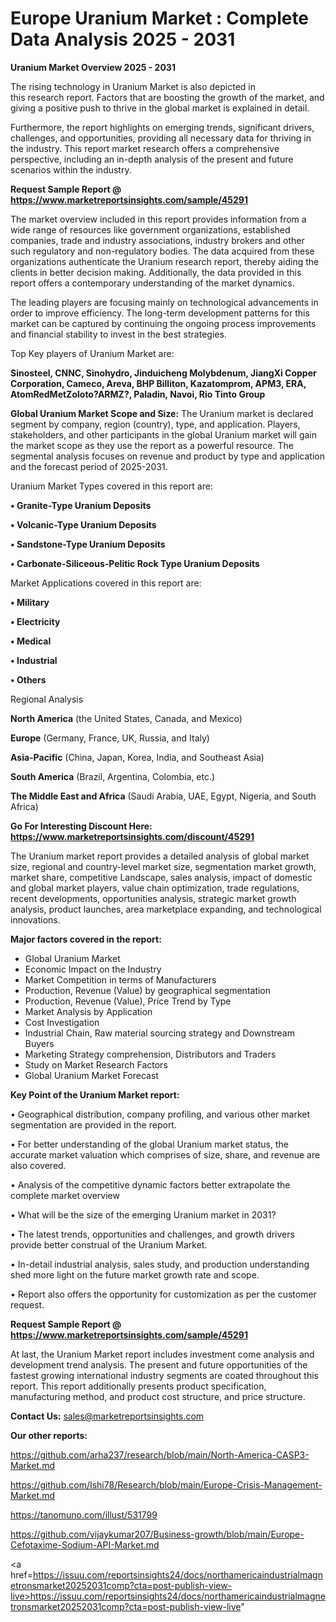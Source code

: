 # Europe Uranium Market : Complete Data Analysis 2025 - 2031

<Strong> Uranium Market Overview 2025 - 2031</strong>

The rising technology in Uranium Market is also depicted in this research report. Factors that are boosting the growth of the market, and giving a positive push to thrive in the global market is explained in detail.

Furthermore, the report highlights on emerging trends, significant drivers, challenges, and opportunities, providing all necessary data for thriving in the industry. This report market research offers a comprehensive perspective, including an in-depth analysis of the present and future scenarios within the industry.

<strong>Request Sample Report @ <a href=https://www.marketreportsinsights.com/sample/45291>https://www.marketreportsinsights.com/sample/45291</a></strong>

The market overview included in this report provides information from a wide range of resources like government organizations, established companies, trade and industry associations, industry brokers and other such regulatory and non-regulatory bodies. The data acquired from these organizations authenticate the Uranium research report, thereby aiding the clients in better decision making. Additionally, the data provided in this report offers a contemporary understanding of the market dynamics.

The leading players are focusing mainly on technological advancements in order to improve efficiency. The long-term development patterns for this market can be captured by continuing the ongoing process improvements and financial stability to invest in the best strategies.

Top Key players of Uranium Market are:

<strong>Sinosteel, CNNC, Sinohydro, Jinduicheng Molybdenum, JiangXi Copper Corporation, Cameco, Areva, BHP Billiton, Kazatomprom, APM3, ERA, AtomRedMetZoloto?ARMZ?, Paladin, Navoi, Rio Tinto Group</strong>

<strong><b>Global Uranium Market Scope and Size:</b></strong>
The Uranium market is declared segment by company, region (country), type, and application. Players, stakeholders, and other participants in the global Uranium market will gain the market scope as they use the report as a powerful resource. The segmental analysis focuses on revenue and product by type and application and the forecast period of 2025-2031.

Uranium Market Types covered in this report are:

<strong>•  Granite-Type Uranium Deposits

•  Volcanic-Type Uranium Deposits

•  Sandstone-Type Uranium Deposits

•  Carbonate-Siliceous-Pelitic Rock Type Uranium Deposits</strong>

Market Applications covered in this report are:

<strong>•  Military

•  Electricity

•  Medical

•  Industrial

•  Others</strong> 

Regional Analysis

<strong>North America</strong> (the United States, Canada, and Mexico)

<strong>Europe</strong> (Germany, France, UK, Russia, and Italy)

<strong>Asia-Pacific</strong> (China, Japan, Korea, India, and Southeast Asia)

<strong>South America</strong> (Brazil, Argentina, Colombia, etc.)

<strong>The Middle East and Africa</strong> (Saudi Arabia, UAE, Egypt, Nigeria, and South Africa)

<strong>Go For Interesting Discount Here: <a href=https://www.marketreportsinsights.com/discount/45291>https://www.marketreportsinsights.com/discount/45291</a></strong>

The Uranium market report provides a detailed analysis of global market size, regional and country-level market size, segmentation market growth, market share, competitive Landscape, sales analysis, impact of domestic and global market players, value chain optimization, trade regulations, recent developments, opportunities analysis, strategic market growth analysis, product launches, area marketplace expanding, and technological innovations.

<strong><b>Major factors covered in the report:</b></strong>
<ul>
  <li>Global Uranium Market </li>
  <li>Economic Impact on the Industry</li>
  <li>Market Competition in terms of Manufacturers</li>
  <li>Production, Revenue (Value) by geographical segmentation</li>
  <li>Production, Revenue (Value), Price Trend by Type</li>
  <li>Market Analysis by Application</li>
  <li>Cost Investigation</li>
  <li>Industrial Chain, Raw material sourcing strategy and Downstream Buyers</li>
  <li>Marketing Strategy comprehension, Distributors and Traders</li>
  <li>Study on Market Research Factors</li>
  <li>Global Uranium Market Forecast</li>
</ul>

<strong><b>Key Point of the Uranium Market report:</b></strong>

• Geographical distribution, company profiling, and various other market segmentation are provided in the report.

• For better understanding of the global Uranium market status, the accurate market valuation which comprises of size, share, and revenue are also covered.

• Analysis of the competitive dynamic factors better extrapolate the complete market overview

• What will be the size of the emerging Uranium market in 2031?

• The latest trends, opportunities and challenges, and growth drivers provide better construal of the Uranium Market.

• In-detail industrial analysis, sales study, and production understanding shed more light on the future market growth rate and scope.

• Report also offers the opportunity for customization as per the customer request.

<strong>Request Sample Report @ <a href=https://www.marketreportsinsights.com/sample/45291>https://www.marketreportsinsights.com/sample/45291</a></strong>

At last, the Uranium Market report includes investment come analysis and development trend analysis. The present and future opportunities of the fastest growing international industry segments are coated throughout this report. This report additionally presents product specification, manufacturing method, and product cost structure, and price structure.

<strong>Contact Us:</strong>
sales@marketreportsinsights.com

<strong>Our other reports:</strong>

<a href=https://github.com/arha237/research/blob/main/North-America-CASP3-Market.md>https://github.com/arha237/research/blob/main/North-America-CASP3-Market.md</a>

<a href=https://github.com/Ishi78/Research/blob/main/Europe-Crisis-Management-Market.md>https://github.com/Ishi78/Research/blob/main/Europe-Crisis-Management-Market.md</a>

<a href=https://tanomuno.com/illust/531799>https://tanomuno.com/illust/531799</a>

<a href=https://github.com/vijaykumar207/Business-growth/blob/main/Europe-Cefotaxime-Sodium-API-Market.md>https://github.com/vijaykumar207/Business-growth/blob/main/Europe-Cefotaxime-Sodium-API-Market.md</a>

<a href=https://issuu.com/reportsinsights24/docs/northamericaindustrialmagnetronsmarket20252031comp?cta=post-publish-view-live>https://issuu.com/reportsinsights24/docs/northamericaindustrialmagnetronsmarket20252031comp?cta=post-publish-view-live</a>"
